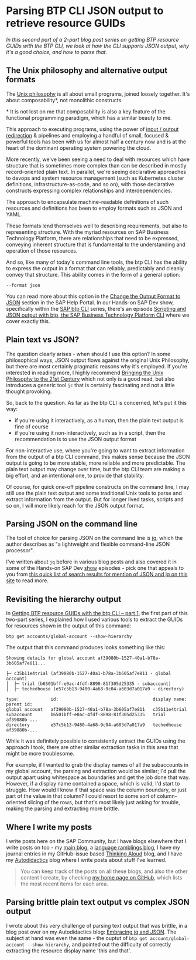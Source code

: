 # Parsing BTP CLI JSON output to retrieve resource GUIDs

_In this second part of a 2-part blog post series on getting BTP resource GUIDs with the BTP CLI, we look at how the CLI supports JSON output, why it's a good choice, and how to parse that._

## The Unix philosophy and alternative output formats

The [Unix philosophy](https://en.wikipedia.org/wiki/Unix_philosophy) is all about small programs, joined loosely together. It's about composability\*, not monolithic constructs.

\* It is not lost on me that composability is also a key feature of the functional programming paradigm, which has a similar beauty to me.

This approach to executing programs, using the power of [input / output redirection](https://tldp.org/LDP/abs/html/io-redirection.html) & pipelines and employing a handful of small, focused & powerful tools has been with us for almost half a century now and is at the heart of the dominant operating system powering the cloud.

More recently, we've been seeing a need to deal with resources which have structure that is sometimes more complex than can be described in mostly record-oriented plain text. In parallel, we're seeing declarative approaches to devops and system resource management (such as Kubernetes cluster definitions, infrastructure-as-code, and so on), with those declarative constructs expressing complex relationships and interdependencies.

The approach to encapsulate machine-readable definitions of such resources and definitions has been to employ formats such as JSON and YAML.

These formats lend themselves well to describing requirements, but also to representing structure. With the myriad resources on SAP Business Technology Platform, there are relationships that need to be expressed, conveying inherent structure that is fundamental to the understanding and operation of those resources.

And so, like many of today's command line tools, the btp CLI has the ability to express the output in a format that can reliably, predictably and cleanly convey that structure. This ability comes in the form of a general option:

```
--format json
```

You can read more about this option in the [Change the Output Format to JSON](https://help.sap.com/products/BTP/65de2977205c403bbc107264b8eccf4b/dcb85b7dea61432cbafaab4ce0ec9b08.html?locale=en-US) section in the SAP Help Portal. In our Hands-on SAP Dev show, specifically within the [SAP btp CLI](https://www.youtube.com/playlist?list=PL6RpkC85SLQDXx827kdjKc6HRvdMRZ8P5) series, there's an episode [Scripting and JSON output with btp, the SAP Business Technology Platform CLI](https://www.youtube.com/watch?v=xRmHZGk4QCU&list=PL6RpkC85SLQDXx827kdjKc6HRvdMRZ8P5&index=3) where we cover exactly this.

## Plain text vs JSON?

The question clearly arises - when should I use this option? In some philosophical ways, JSON output flows against the original Unix Philosophy, but there are most certainly pragmatic reasons why it's employed. If you're interested in reading more, I highly recommend [Bringing the Unix Philosophy to the 21st Century](https://blog.kellybrazil.com/2019/11/26/bringing-the-unix-philosophy-to-the-21st-century/) which not only is a good read, but also introduces a generic tool `jc` that is certainly fascinating and not a little thought provoking.

So, back to the question. As far as the btp CLI is concerned, let's put it this way:

* if you're using it interactively, as a human, then the plain text output is fine of course
* if you're using it non-interactively, such as in a script, then the recommendation is to use the JSON output format

For non-interactive use, where you're going to want to extract information from the output of a btp CLI command, this makes sense because the JSON output is going to be more stable, more reliable and more predictable. The plain text output may change over time, but the btp CLI team are making a big effort, and an intentional one, to provide that stability.

Of course, for quick one-off pipeline constructs on the command line, I may still use the plain text output and some traditional Unix tools to parse and extract information from the output. But for longer lived tasks, scripts and so on, I will more likely reach for the JSON output format.

## Parsing JSON on the command line

The tool of choice for parsing JSON on the command line is [jq](https://stedolan.github.io/jq/), which the author describes as "a lightweight and flexible command-line JSON processor".

I've written about `jq` before in various blog posts and also covered it in some of the Hands-on SAP Dev [show](https://blogs.sap.com/2020/11/09/an-overview-of-sap-developers-video-content/#shows) episodes - pick one that appeals to you from [this quick list of search results for mention of JSON and jq on this site](https://www.google.com/search?q=site%3Ablogs.sap.com+JSON+%22jq%22) to read more.

## Revisiting the hierarchy output

In [Getting BTP resource GUIDs with the btp CLI – part 1](https://blogs.sap.com/2021/11/24/getting-btp-resource-guids-with-the-btp-cli-part-1/), the first part of this two-part series, I explained how I used various tools to extract the GUIDs for resources shown in the output of this command:

```
btp get accounts/global-account --show-hierarchy
```

The output that this command produces looks something like this:

```
Showing details for global account af39080b-1527-40a1-b78a-3b605af7e811...

├─ c35b11e4trial (af39080b-1527-40a1-b78a-3b605af7e811 - global account)
│  ├─ trial (b6501bff-e0ac-4fdf-8898-81f305d25335 - subaccount)
│  ├─ techedhouse (e57c5b13-9480-4a68-9c04-a603d7a017a9 - directory)

type:            id:                                    display name:   parent id:
global account   af39080b-1527-40a1-b78a-3b605af7e811   c35b11e4trial
subaccount       b6501bff-e0ac-4fdf-8898-81f305d25335   trial           af39080b-...
directory        e57c5b13-9480-4a68-9c04-a603d7a017a9   techedhouse     af39080b-...
```

While it was definitely possible to consistently extract the GUIDs using the approach I took, there are other similar extraction tasks in this area that might be more troublesome.

For example, if I wanted to grab the display names of all the subaccounts in my global account, the parsing and extraction would be similar; I'd pull the output apart using whitespace as boundaries and get the job done that way. However, if a display name contained a space, which is valid, I'd start to struggle. How would I know if that space was the column boundary, or just part of the value in that column? I could resort to some sort of column-oriented slicing of the rows, but that's most likely just asking for trouble, making the parsing and extracting more brittle.

## Where I write my posts

I write posts here on the SAP Community, but I have blogs elsewhere that I write posts on too - my [main blog](https://qmacro.org), a [language ramblings blog](https://langram.org/), I have my journal entries in my GitHub-issue based [Thinking Aloud](https://github.com/qmacro/thinking-aloud) blog, and I have my [Autodidactics](https://qmacro.org/autodidactics/) blog where I write posts about stuff I've learned.

> You can keep track of the posts on all these blogs, and also the other content I create, by checking [my home page on GitHub](https://github.com/qmacro), which lists the most recent items for each area.

## Parsing brittle plain text output vs complex JSON output

I wrote about this very challenge of parsing text output that was brittle, in a blog post over on my Autodidactics blog: [Embracing jq and JSON](https://qmacro.org/autodidactics/2021/10/29/embracing-jq-and-json/). The subject at hand was even the same - the ouptut of `btp get account/global-account --show-hierarchy`, and pointed out the difficulty of correctly extracting the resource display name 'this and that'.
